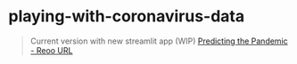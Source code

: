 # playing-with-coronavirus-data
> Current version with new streamlit app (WIP) [Predicting the Pandemic - Reoo URL](https://github.com/jirvingphd/predicting-the-pandemic)
